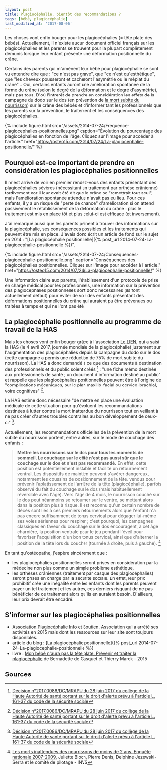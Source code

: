 ```yaml
---
layout: post
title: Plagiocéphalie, bientôt des recommandations ?
tags: [bébé, plagiocéphalie]
last_modified_at: '2017-08-06'
---
```


Les choses vont enfin bouger pour les plagiocéphalies (= tête plate des bébés). Actuellement, il n'existe aucun document officiel français sur les plagiocéphalies et les parents se trouvent pour la plupart complètement démunis lorsque leur enfant présente une déformation positionnelle du crâne.

Certains des parents qui m'amènent leur bébé pour plagiocéphalie se sont vu entendre dire que : "ce n'est pas grave", que "ce n'est qu'esthétique", que "les cheveux pousseront et cacheront l'asymétrie ou le méplat du crâne"... Oui, certains enfants auront une amélioration spontanée de la forme du crâne (selon le degré de la déformation et le degré d'asymétrie), mais pas tous. D'où l'intrerêt de prendre en considération les effets de la campagne du dodo sur le dos (en prévention de [la mort subite du nourrisson](https://fr.wikipedia.org/wiki/Mort_subite_du_nourrisson)) sur le crâne des bébés et d'informer tant les professionnels que les parents sur la prévention, le traitement et les conséquences des plagiocéphalies.

{% include figure.html src="/assets/2014-07-24/Frequence-plagiocephalies-positionnelles.png" caption="Évolution du pourcentage des plagiocéphalies en fonction de l'âge. Cliquez sur l'image pour accéder à l'article." href="https://osteo15.com/2014/07/24/La-plagiocephalie-positionnelle/" %}

## Pourquoi est-ce important de prendre en considération les plagiocéphalies positionnelles

Il m'est arrivé de voir en premier rendez-vous des enfants présentant des plagiocéphalies sévères (nécessitant un traitement par orthèse crânienne) tardivement car il leur avait été dit que le crâne se "remettrait tout seul", mais l'amélioration spontanée attendue n'avait pas eu lieu. Pour ces enfants, il y a un risque de "perte de chance" d'amélioration si on attend passivement le rétablissement de la déformation du crâne : plus le traitement est mis en place tôt et plus celui-ci est efficace (et inversement).

J'ai remarqué aussi que les parents peinent à trouver des informations sur la plagiocéphalie, ses conséquences possibles et les traitements qui peuvent être mis en place. J'avais donc écrit un article de fond sur le sujet en 2014 : "[La plagiocéphalie positionnelle]({% post_url 2014-07-24-La-plagiocephalie-positionnelle %})".

{% include figure.html src="/assets/2014-07-24/Consequences-plagiocephalie-positionnelle.png" caption="Conséquences des plagiocéphalies positionnelles. Cliquez sur l'image pour accéder à l'article." href="https://osteo15.com/2014/07/24/La-plagiocephalie-positionnelle/" %}

Une information claire aux parents, l'établissement d'un protocole de prise en charge médical pour les profesionnels, une information sur la prévention des plagiocéphalies positionnelles sont donc nécessaires (ils font actuellement défaut) pour éviter de voir des enfants présentant des déformations positionnelles du crâne qui auraient pu être prévenues ou traitées à temps et qui ne l'ont pas été.

## La plagiocéphalie positionnelle au programme de travail de la HAS

Mais les choses vont enfin bouger grâce à l'association [Le LIEN](http://www.lelien-association.fr/asso/?qui-sommes-nous), qui a saisi la HAS (le 4 avril 2017, journée mondiale de la plagiocéphalie) justement sur l'augmentation des plagiocéphalies depuis la campagne du dodo sur le dos (cette campagne a permis une réduction de 75% de mort subite du nourrisson). La HAS a donc demandé à ce que des documents à destination des professionnels et du public soient créés [^1] : "une fiche mémo destinée aux professionnels de santé ; un document d'information destiné au public" et rappelle que les plagiocéphalies positionnelles peuvent être à l'origine de "complications mécaniques, sur le plan maxillo-facial ou cervico-brachial, voire cognitives" [^1].

La HAS estime donc nécessaire "de mettre en place une évaluation médicale de cette situation pour qu'évoluent les recommandations destinées à lutter contre la mort inattendue du nourrisson tout en veillant à ne pas créer d'autres troubles contraires au bon développement de ceux-ci" [^1].

Actuellement, les recommandations officielles de la prévention de la mort subite du nourrisson portent, entre autres, sur le mode de couchage des enfants :

> **Mettre les nourrissons sur le dos pour tous les moments de sommeil. Le couchage sur le côté n'est pas aussi sûr que le couchage sur le dos et n'est pas recommandé.** En effet, cette position est potentiellement instable et facilite un retournement ventral. Les dispositifs de maintien peuvent s'avérer dangereux, notamment les coussins de positionnement de la tête, vendus pour prévenir l'aplatissement de l'arrière de la tête (plagiocéphalie), parfois observé du fait du couchage sur le dos (mais habituellement réversible avec l'âge). Vers l'âge de 4 mois, le nourrisson couché sur le dos peut néanmoins se retourner sur le ventre, se mettant alors dans la position plus à risque. Il est reconnu qu'un certain nombre de décès sont liés à ces premiers retournements alors que l'enfant n'a pas encore suffisamment de tonus cervical pour dégager lui-même ses voies aériennes pour respirer ; c'est pourquoi, les campagnes classiques en faveur du couchage sur le dos encouragent, à cet âge charnière, la position ventrale pour le jeu pendant l'éveil pour favoriser l'acquisition d'un bon tonus cervical, ainsi que d'alterner la position de la tête lors du coucher (tournée à droite, puis à gauche). [^2]

En tant qu'ostéopathe, j'espère sincèrement que :

- les plagiocéphalies positionnelles seront prises en considération par la médecine non plus comme un simple problème esthétique,
- les orthèses crâniennes (traitement par casque des plagiocéphalies) seront prises en charge par la sécurité sociale. En effet, leur prix prohibitif crée une inégalité entre les enfants dont les parents peuvent payer un tel traitement et les autres, ces derniers risquant de ne pas bénéficier de ce traitement alors qu'ils en auraient besoin. D'ailleurs, leur prix devrait être encadré.

## S'informer sur les plagiocéphalies positionnelles

- [Association Plagiocéphalie Info et Soutien](http://association-plagiocephalie-info-et-soutien.fr/). Association qui a arrêté ses activités en 2015 mais dont les ressources sur leur site sont toujours disponibles.
- article du blog : [La plagiocéphalie positionnelle]({% post_url 2014-07-24-La-plagiocephalie-positionnelle %})
- livre : [Mon bébé n'aura pas la tête plate. Prévenir et traiter la plagiocéphalie](https://livre.fnac.com/a8194584/Bernadette-de-Gasquet-Mon-bebe-n-aura-pas-la-tete-plate?Origin=fnac_google) de Bernadette de Gasquet et Thierry Marck - 2015

## Sources

[^1]: [Décision n°2017.0086/DC/MRAPU du 28 juin 2017 du collège de la Haute Autorité de santé portant sur le droit d'alerte prévu à l'article L. 161-37 du code de la sécurité sociale](https://www.has-sante.fr/portail/upload/docs/application/pdf/2017-07/dir33/dc_2017_0086_droit_d_alerte_le_lien_plagiocephalie_cd_2017_06_28_vd.pdf)
[^2]: [Les morts inattendues des nourrissons de moins de 2 ans. Enquête nationale 2007-2009.](http://invs.santepubliquefrance.fr/publications/2011/morts_nourrissons/morts_inattendues_nourrissons.pdf) Juliette Bloch, Pierre Denis, Delphine Jezewski-Serra et le comité de pilotage - INVS

